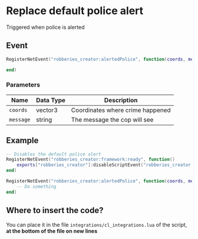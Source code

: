 # Replace default police alert

Triggered when police is alerted

## Event

```lua
RegisterNetEvent("robberies_creator:alertedPolice", function(coords, message)

end)
```

### Parameters

| Name      | Data Type | Description                      |
| --------- | --------- | -------------------------------- |
| `coords`  | vector3   | Coordinates where crime happened |
| `message` | string    | The message the cop will see     |

## Example

```lua
-- Disables the default police alert
RegisterNetEvent("robberies_creator:framework:ready", function() 
    exports["robberies_creator"]:disableScriptEvent("robberies_creator:alertedPolice")
end)

RegisterNetEvent("robberies_creator:alertedPolice", function(coords, message)
    -- Do something
end)
```

## Where to insert the code?

You can place it in the file `integrations/cl_integrations.lua` of the script, **at the bottom of the file on new lines**
